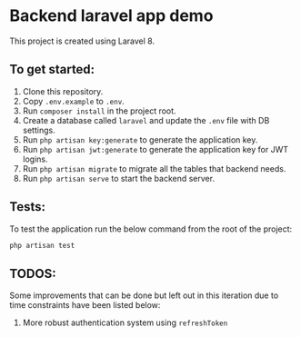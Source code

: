 # Backend laravel app demo

This project is created using Laravel 8.

## To get started:

1. Clone this repository.
1. Copy `.env.example` to `.env`.
1. Run `composer install` in the project root.
1. Create a database called `laravel` and update the `.env` file with DB settings.
1. Run `php artisan key:generate` to generate the application key.
1. Run `php artisan jwt:generate` to generate the application key for JWT logins.
1. Run `php artisan migrate` to migrate all the tables that backend needs.
1. Run `php artisan serve` to start the backend server.

## Tests:

To test the application run the below command from the root of the project:
```bash
php artisan test
```

## TODOS:
Some improvements that can be done but left out in this iteration due to time constraints have been listed below:

1. More robust authentication system using `refreshToken` 
